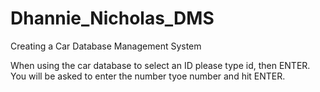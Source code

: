 # Dhannie_Nicholas_DMS
Creating a Car Database Management System 
<p>When using the car database to select an ID please type id, then ENTER. You will be asked to enter the number tyoe number and hit ENTER.</p>
